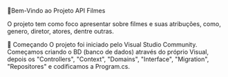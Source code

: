 📌Bem-Vindo ao Projeto API Filmes

O projeto tem como foco apresentar sobre filmes e suas atribuções, como, genero, diretor, atores, dentre outras.

🚀 Começando
O projeto foi iniciado pelo Visual Studio Community. Começamos criando o BD (banco de dados) através do próprio Visual, depois os "Controllers", "Context", "Domains", "Interface", "Migration", "Repositores" e codificamos a Program.cs.
